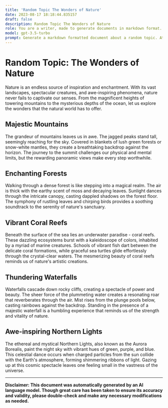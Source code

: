 ```yaml
---
title: 'Random Topic The Wonders of Nature'
date: 2023-08-17 18:18:44.835157
draft: false
description: Random Topic The Wonders of Nature
role: You are a writer, made to generate documents in markdown format. It is very important that all of the documents you generate are in valid markdown format.
model: gpt-3.5-turbo
prompt: Generate a markdown formatted document about a random topic. At the bottom, include a disclaimer explaining that the document was generated by you. The first line of the document should be the title. Make sure that the entire document is in proper markdown format, using a mix of various tags to make the document visually appealing.
---
```


# Random Topic: The Wonders of Nature

Nature is an endless source of inspiration and enchantment. With its vast landscapes, spectacular creatures, and awe-inspiring phenomena, nature never fails to captivate our senses. From the magnificent heights of towering mountains to the mysterious depths of the ocean, let us explore the wonders that the natural world has to offer.

## Majestic Mountains

The grandeur of mountains leaves us in awe. The jagged peaks stand tall, seemingly reaching for the sky. Covered in blankets of lush green forests or snow-white mantles, they create a breathtaking backdrop against the horizon. The journey to the summit challenges our physical and mental limits, but the rewarding panoramic views make every step worthwhile.

## Enchanting Forests

Walking through a dense forest is like stepping into a magical realm. The air is thick with the earthy scent of moss and decaying leaves. Sunlight dances through the intricate canopy, casting dappled shadows on the forest floor. The symphony of rustling leaves and chirping birds provides a soothing soundtrack to the serenity of nature's sanctuary.

## Vibrant Coral Reefs

Beneath the surface of the sea lies an underwater paradise - coral reefs. These dazzling ecosystems burst with a kaleidoscope of colors, inhabited by a myriad of marine creatures. Schools of vibrant fish dart between the delicate coral formations, while graceful sea turtles glide effortlessly through the crystal-clear waters. The mesmerizing beauty of coral reefs reminds us of nature's artistic creations.

## Thundering Waterfalls

Waterfalls cascade down rocky cliffs, creating a spectacle of power and beauty. The sheer force of the plummeting water creates a resonating roar that reverberates through the air. Mist rises from the plunge pools below, casting rainbows against the backdrop. Standing in the presence of a majestic waterfall is a humbling experience that reminds us of the strength and vitality of nature.

## Awe-inspiring Northern Lights

The ethereal and mystical Northern Lights, also known as the Aurora Borealis, paint the night sky with vibrant hues of green, purple, and blue. This celestial dance occurs when charged particles from the sun collide with the Earth's atmosphere, forming shimmering ribbons of light. Gazing up at this cosmic spectacle leaves one feeling small in the vastness of the universe.

---

**Disclaimer: This document was automatically generated by an AI language model. Though great care has been taken to ensure its accuracy and validity, please double-check and make any necessary modifications as needed.**